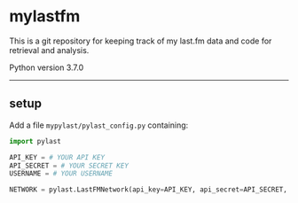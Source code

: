# mylastfm

This is a git repository for keeping track of my last.fm data and code for retrieval and analysis.

Python version 3.7.0

---

## setup

Add a file `mypylast/pylast_config.py` containing: 

```python
import pylast

API_KEY = # YOUR API KEY
API_SECRET = # YOUR SECRET KEY
USERNAME = # YOUR USERNAME

NETWORK = pylast.LastFMNetwork(api_key=API_KEY, api_secret=API_SECRET, username=USERNAME)
```
